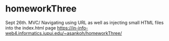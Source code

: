 # homeworkThree

Sept 26th. MVC/ Navigating using URL as well as injecting small HTML files into the index.html page
https://in-info-web4.informatics.iupui.edu/~asankoh/homeworkThree/
